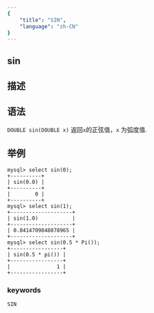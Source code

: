 ```yaml
---
{
    "title": "SIN",
    "language": "zh-CN"
}
---
```


## sin

## 描述
## 语法

`DOUBLE sin(DOUBLE x)`
返回`x`的正弦值，`x` 为弧度值.

## 举例

```
mysql> select sin(0);
+----------+
| sin(0.0) |
+----------+
|        0 |
+----------+
mysql> select sin(1);
+--------------------+
| sin(1.0)           |
+--------------------+
| 0.8414709848078965 |
+--------------------+
mysql> select sin(0.5 * Pi());
+-----------------+
| sin(0.5 * pi()) |
+-----------------+
|               1 |
+-----------------+
```

### keywords
	SIN
